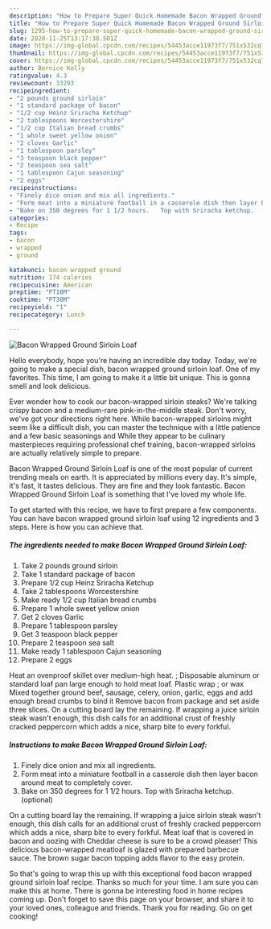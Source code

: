 ```yaml
---
description: "How to Prepare Super Quick Homemade Bacon Wrapped Ground Sirloin Loaf"
title: "How to Prepare Super Quick Homemade Bacon Wrapped Ground Sirloin Loaf"
slug: 1295-how-to-prepare-super-quick-homemade-bacon-wrapped-ground-sirloin-loaf
date: 2020-11-25T13:17:38.501Z
image: https://img-global.cpcdn.com/recipes/54453acce11973f7/751x532cq70/bacon-wrapped-ground-sirloin-loaf-recipe-main-photo.jpg
thumbnail: https://img-global.cpcdn.com/recipes/54453acce11973f7/751x532cq70/bacon-wrapped-ground-sirloin-loaf-recipe-main-photo.jpg
cover: https://img-global.cpcdn.com/recipes/54453acce11973f7/751x532cq70/bacon-wrapped-ground-sirloin-loaf-recipe-main-photo.jpg
author: Bernice Kelly
ratingvalue: 4.3
reviewcount: 33293
recipeingredient:
- "2 pounds ground sirloin"
- "1 standard package of bacon"
- "1/2 cup Heinz Sriracha Ketchup"
- "2 tablespoons Worcestershire"
- "1/2 cup Italian bread crumbs"
- "1 whole sweet yellow onion"
- "2 cloves Garlic"
- "1 tablespoon parsley"
- "3 teaspoon black pepper"
- "2 teaspoon sea salt"
- "1 tablespoon Cajun seasoning"
- "2 eggs"
recipeinstructions:
- "Finely dice onion and mix all ingredients."
- "Form meat into a miniature football in a casserole dish then layer bacon around meat to completely cover."
- "Bake on 350 degrees for 1 1/2 hours.   Top with Sriracha ketchup.  (optional)"
categories:
- Recipe
tags:
- bacon
- wrapped
- ground

katakunci: bacon wrapped ground 
nutrition: 174 calories
recipecuisine: American
preptime: "PT10M"
cooktime: "PT30M"
recipeyield: "1"
recipecategory: Lunch

---
```



![Bacon Wrapped Ground Sirloin Loaf](https://img-global.cpcdn.com/recipes/54453acce11973f7/751x532cq70/bacon-wrapped-ground-sirloin-loaf-recipe-main-photo.jpg)

Hello everybody, hope you're having an incredible day today. Today, we're going to make a special dish, bacon wrapped ground sirloin loaf. One of my favorites. This time, I am going to make it a little bit unique. This is gonna smell and look delicious.

Ever wonder how to cook our bacon-wrapped sirloin steaks? We&#39;re talking crispy bacon and a medium-rare pink-in-the-middle steak. Don&#39;t worry, we&#39;ve got your directions right here. While bacon-wrapped sirloins might seem like a difficult dish, you can master the technique with a little patience and a few basic seasonings and While they appear to be culinary masterpieces requiring professional chef training, bacon-wrapped sirloins are actually relatively simple to prepare.

Bacon Wrapped Ground Sirloin Loaf is one of the most popular of current trending meals on earth. It is appreciated by millions every day. It's simple, it's fast, it tastes delicious. They are fine and they look fantastic. Bacon Wrapped Ground Sirloin Loaf is something that I've loved my whole life.


To get started with this recipe, we have to first prepare a few components. You can have bacon wrapped ground sirloin loaf using 12 ingredients and 3 steps. Here is how you can achieve that.

<!--inarticleads1-->

##### The ingredients needed to make Bacon Wrapped Ground Sirloin Loaf:

1. Take 2 pounds ground sirloin
1. Take 1 standard package of bacon
1. Prepare 1/2 cup Heinz Sriracha Ketchup
1. Take 2 tablespoons Worcestershire
1. Make ready 1/2 cup Italian bread crumbs
1. Prepare 1 whole sweet yellow onion
1. Get 2 cloves Garlic
1. Prepare 1 tablespoon parsley
1. Get 3 teaspoon black pepper
1. Prepare 2 teaspoon sea salt
1. Make ready 1 tablespoon Cajun seasoning
1. Prepare 2 eggs


Heat an ovenproof skillet over medium-high heat. ; Disposable aluminum or standard loaf pan large enough to hold meat loaf. Plastic wrap ; or wax Mixed together ground beef, sausage, celery, onion, garlic, eggs and add enough bread crumbs to bind it Remove bacon from package and set aside three slices. On a cutting board lay the remaining. If wrapping a juice sirloin steak wasn&#39;t enough, this dish calls for an additional crust of freshly cracked peppercorn which adds a nice, sharp bite to every forkful. 

<!--inarticleads2-->

##### Instructions to make Bacon Wrapped Ground Sirloin Loaf:

1. Finely dice onion and mix all ingredients.
1. Form meat into a miniature football in a casserole dish then layer bacon around meat to completely cover.
1. Bake on 350 degrees for 1 1/2 hours.   Top with Sriracha ketchup.  (optional)


On a cutting board lay the remaining. If wrapping a juice sirloin steak wasn&#39;t enough, this dish calls for an additional crust of freshly cracked peppercorn which adds a nice, sharp bite to every forkful. Meat loaf that is covered in bacon and oozing with Cheddar cheese is sure to be a crowd pleaser! This delicious bacon-wrapped meatloaf is glazed with prepared barbecue sauce. The brown sugar bacon topping adds flavor to the easy protein. 

So that's going to wrap this up with this exceptional food bacon wrapped ground sirloin loaf recipe. Thanks so much for your time. I am sure you can make this at home. There is gonna be interesting food in home recipes coming up. Don't forget to save this page on your browser, and share it to your loved ones, colleague and friends. Thank you for reading. Go on get cooking!
